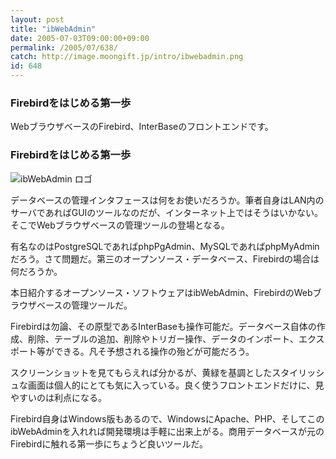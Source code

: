 ```yaml
---
layout: post
title: "ibWebAdmin"
date: 2005-07-03T09:00:00+09:00
permalink: /2005/07/638/
catch: http://image.moongift.jp/intro/ibwebadmin.png
id: 648
---
```

### Firebirdをはじめる第一歩
  
WebブラウザベースのFirebird、InterBaseのフロントエンドです。  
<!--more-->  

### Firebirdをはじめる第一歩
  

![ibWebAdmin ロゴ](http://image.moongift.jp/intro/ibwebadmin.png "ibWebAdmin ロゴ")

  

データベースの管理インタフェースは何をお使いだろうか。筆者自身はLAN内のサーバであればGUIのツールなのだが、インターネット上ではそうはいかない。そこでWebブラウザベースの管理ツールの登場となる。

  

有名なのはPostgreSQLであればphpPgAdmin、MySQLであればphpMyAdminだろう。さて問題だ。第三のオープンソース・データベース、Firebirdの場合は何だろうか。

  

本日紹介するオープンソース・ソフトウェアはibWebAdmin、FirebirdのWebブラウザベースの管理ツールだ。

  

Firebirdは勿論、その原型であるInterBaseも操作可能だ。データベース自体の作成、削除、テーブルの追加、削除やトリガー操作、データのインポート、エクスポート等ができる。凡そ予想される操作の殆どが可能だろう。

  

スクリーンショットを見てもらえれば分かるが、黄緑を基調としたスタイリッシュな画面は個人的にとても気に入っている。良く使うフロントエンドだけに、見やすいのは利点になる。

  

Firebird自身はWindows版もあるので、WindowsにApache、PHP、そしてこのibWebAdminを入れれば開発環境は手軽に出来上がる。商用データベースが元のFirebirdに触れる第一歩にちょうど良いツールだ。

